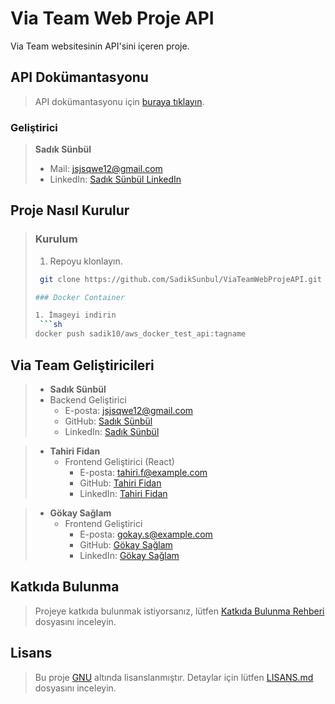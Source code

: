 # Via Team Web Proje API

Via Team websitesinin API'sini içeren proje.

## API Dokümantasyonu
>API dokümantasyonu için [buraya tıklayın](https://documenter.getpostman.com/view/27431083/2s9YsT7Upw#20933f7b-8ba6-46d0-b527-e1379a6b14e0).


### Geliştirici
>
>**Sadık Sünbül**
>- Mail: jsjsqwe12@gmail.com
>- LinkedIn: [Sadık Sünbül LinkedIn](https://www.linkedin.com/in/sadiksunbul)



## Proje Nasıl Kurulur

>### Kurulum
>
>1. Repoyu klonlayın.
>   ```sh
>    git clone https://github.com/SadikSunbul/ViaTeamWebProjeAPI.git
>
>### Docker Container
>
>1. İmageyi indirin
>    ```sh
>   docker push sadik10/aws_docker_test_api:tagname

## Via Team Geliştiricileri

>- **Sadık Sünbül**
>  - Backend Geliştirici
>    - E-posta: [jsjsqwe12@gmail.com](mailto:sadik.s@example.com)
>    - GitHub: [Sadık Sünbül](https://github.com/SadikSunbul)
>    - LinkedIn: [Sadık Sünbül](https://www.linkedin.com/in/sadiksunbul)

>- **Tahiri Fidan**
>    - Frontend Geliştirici (React)
>      - E-posta: [tahiri.f@example.com](mailto:tahiri.f@example.com)
>      - GitHub: [Tahiri Fidan](https://github.com/Tahir1072a)
>      - LinkedIn: [Tahiri Fidan](https://www.linkedin.com/in/tahiri-fidan-4a88a620a/)

>- **Gökay Sağlam**
>    - Frontend Geliştirici
>      - E-posta: [gokay.s@example.com](mailto:gokay.s@example.com)
>      - GitHub: [Gökay Sağlam](https://github.com/bengokaysaglam)
>      - LinkedIn: [Gökay Sağlam](https://www.linkedin.com/in/g%C3%B6kay-sa%C4%9Flam-3a067625b/)


## Katkıda Bulunma

>Projeye katkıda bulunmak istiyorsanız, lütfen [Katkıda Bulunma Rehberi](CONTRIBUTING.md) dosyasını inceleyin.


## Lisans

>Bu proje [GNU](LICENSE) altında lisanslanmıştır. Detaylar için lütfen [LISANS.md](LICENSE) dosyasını inceleyin.



